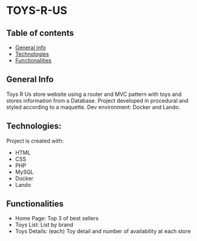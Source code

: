 # TOYS-R-US

## Table of contents
* [General info](#general-info)
* [Technologies](#technologies)
* [Functionalities](#functionalities)

## General Info
Toys R Us store website using a router and MVC pattern with toys and stores information from a Database. 
Project developed in procedural and styled according to a maquette. Dev environment: Docker and Lando.

## Technologies:
Project is created with:
* HTML
* CSS
* PHP
* MySQL
* Docker
* Lando

## Functionalities
* Home Page: Top 3 of best sellers
* Toys List: List by brand 
* Toys Details: (each) Toy detail and number of availability at each store
